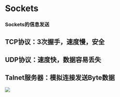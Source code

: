 # Sockets

### Sockets的信息发送
## TCP协议：3次握手，速度慢，安全
## UDP协议：速度快，数据容易丢失
## Talnet服务器：模拟连接发送Byte数据
![](https://github.com/zc282840325/Sockets/tree/master/image/main.png) 
